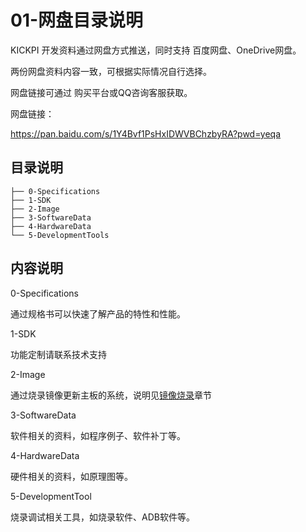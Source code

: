 # 01-网盘目录说明

KICKPI 开发资料通过网盘方式推送，同时支持 百度网盘、OneDrive网盘。

两份网盘资料内容一致，可根据实际情况自行选择。

网盘链接可通过 购买平台或QQ咨询客服获取。

网盘链接：

https://pan.baidu.com/s/1Y4Bvf1PsHxIDWVBChzbyRA?pwd=yeqa

## 目录说明

```
├── 0-Specifications
├── 1-SDK
├── 2-Image
├── 3-SoftwareData
├── 4-HardwareData
└── 5-DevelopmentTools
```



## 内容说明

0-Specifications

通过规格书可以快速了解产品的特性和性能。



1-SDK

功能定制请联系技术支持



2-Image

通过烧录镜像更新主板的系统，说明见[镜像烧录](../03-镜像烧录/)章节



3-SoftwareData

软件相关的资料，如程序例子、软件补丁等。



4-HardwareData

硬件相关的资料，如原理图等。



5-DevelopmentTool

烧录调试相关工具，如烧录软件、ADB软件等。

